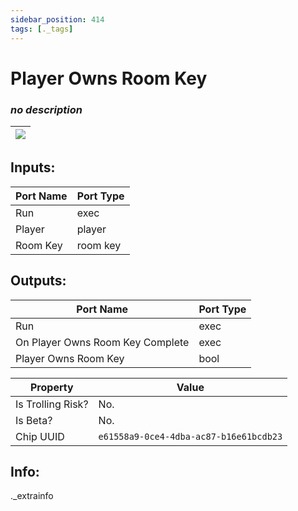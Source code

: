 ```yaml
---
sidebar_position: 414
tags: [._tags]
---
```


# Player Owns Room Key


### *no description*

| ![](https://images-ext-2.discordapp.net/external/MPmIaQzlEPmgGWlgi-WxBBXt0Bjv_zWPkg1y1f_sy3s/https/www.recroomcircuits.com/image/circuit/absolute-value?width=206&height=108) |
|-----|

## Inputs:
| Port Name | Port Type |
|-----------|-----------|
| Run | exec |
| Player | player |
| Room Key | room key |

## Outputs:
| Port Name | Port Type |
|-----------|-----------|
| Run | exec |
| On Player Owns Room Key Complete | exec |
| Player Owns Room Key | bool | 

| Property  | Value |
|-------------------|-----------|
| Is Trolling Risk? | No. |
| Is Beta? | No. |
| Chip UUID | `e61558a9-0ce4-4dba-ac87-b16e61bcdb23` |

## Info:
._extrainfo